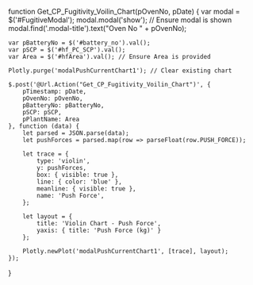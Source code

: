 function Get_CP_Fugitivity_Voilin_Chart(pOvenNo, pDate) {
    var modal = $('#FugitiveModal');
    modal.modal('show'); // Ensure modal is shown
    modal.find('.modal-title').text("Oven No " + pOvenNo);

    var pBatteryNo = $('#battery_no').val();
    var pSCP = $('#hf_PC_SCP').val();
    var Area = $('#hfArea').val(); // Ensure Area is provided

    Plotly.purge('modalPushCurrentChart1'); // Clear existing chart

    $.post('@Url.Action("Get_CP_Fugitivity_Voilin_Chart")', {
        pTimestamp: pDate,
        pOvenNo: pOvenNo,
        pBatteryNo: pBatteryNo,
        pSCP: pSCP,
        pPlantName: Area
    }, function (data) {
        let parsed = JSON.parse(data);
        let pushForces = parsed.map(row => parseFloat(row.PUSH_FORCE));

        let trace = {
            type: 'violin',
            y: pushForces,
            box: { visible: true },
            line: { color: 'blue' },
            meanline: { visible: true },
            name: 'Push Force',
        };

        let layout = {
            title: 'Violin Chart - Push Force',
            yaxis: { title: 'Push Force (kg)' }
        };

        Plotly.newPlot('modalPushCurrentChart1', [trace], layout);
    });
}